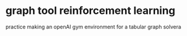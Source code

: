 # graph tool reinforcement learning

practice making an openAI gym environment for a tabular graph solvera
